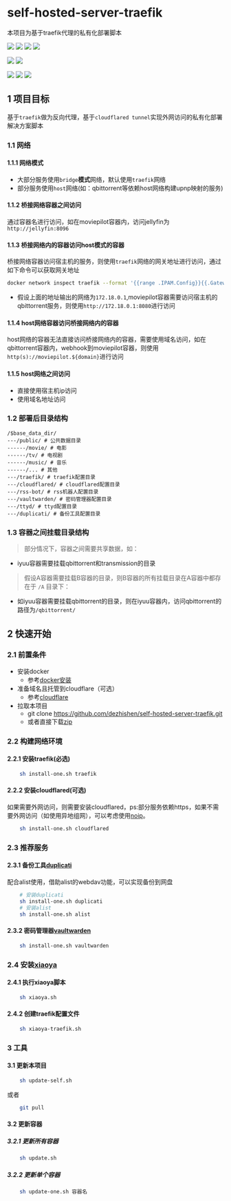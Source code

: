 # self-hosted-server-traefik
本项目为基于traefik代理的私有化部署脚本

[![](https://img.shields.io/github/license/dezhishen/self-hosted-server-traefik.svg?style=for-the-badge&logo=github)](./LICENSE)
[![](https://img.shields.io/github/stars/dezhishen/self-hosted-server-traefik.svg?style=for-the-badge&logo=github)](https://github.com/dezhishen/self-hosted-server-traefik/stargazers)
[![](https://img.shields.io/github/forks/dezhishen/self-hosted-server-traefik.svg?style=for-the-badge&logo=github)](https://github.com/dezhishen/self-hosted-server-traefik/network/members)
[![](https://img.shields.io/github/contributors/dezhishen/self-hosted-server-traefik.svg?style=for-the-badge&logo=github)](https://github.com/dezhishen/self-hosted-server-traefik/graphs/contributors)

[![](https://img.shields.io/github/commit-activity/m/dezhishen/self-hosted-server-traefik?logo=github&style=for-the-badge)](https://github.com/dezhishen/self-hosted-server-traefik/graphs/commit-activity)
[![](https://img.shields.io/github/last-commit/dezhishen/self-hosted-server-traefik.svg?style=for-the-badge&logo=github)](https://github.com/dezhishen/self-hosted-server-traefik/commits)

[![](https://img.shields.io/static/v1?label=&message=Docker&style=for-the-badge&color=blue&logo=Docker)](https://www.docker.com/)
[![](https://img.shields.io/static/v1?label=&message=traefik&style=for-the-badge&color=blue&logo=Traefik%20Mesh)](https://github.com/traefik/traefik/)
[![](https://img.shields.io/static/v1?label=&message=cloudflare&style=for-the-badge&color=blue&logo=Cloudflare)](https://www.cloudflare.com/)
## 1 项目目标
基于`traefik`做为反向代理，基于`cloudflared tunnel`实现外网访问的私有化部署解决方案脚本
### 1.1 网络
#### 1.1.1 网络模式
- 大部分服务使用`bridge`**模式**网络，默认使用`traefik`网络
- 部分服务使用`host`网络(如：qbittorrent等依赖host网络构建upnp映射的服务)
#### 1.1.2 桥接网络容器之间访问
通过容器名进行访问，如在moviepilot容器内，访问jellyfin为`http://jellyfin:8096`
#### 1.1.3 桥接网络内的容器访问host模式的容器
桥接网络容器访问宿主机的服务，则使用`traefik`网络的网关地址进行访问，通过如下命令可以获取网关地址
```bash
docker network inspect traefik --format '{{range .IPAM.Config}}{{.Gateway}}{{end}}' | awk -F'.' '{print $1"."$2"."$3"."1}'
```
- 假设上面的地址输出的网络为`172.18.0.1`,moviepilot容器需要访问宿主机的qbittorrent服务，则使用`http://172.18.0.1:8080`进行访问
#### 1.1.4 host网络容器访问桥接网络内的容器
host网络的容器无法直接访问桥接网络内的容器，需要使用域名访问，如在qbittorrent容器内，webhook到moviepilot容器，则使用`http(s)://moviepilot.${domain}`进行访问

#### 1.1.5 host网络之间访问
- 直接使用宿主机ip访问
- 使用域名地址访问

### 1.2 部署后目录结构
```
/$base_data_dir/
---/public/ # 公共数据目录
------/movie/ # 电影
------/tv/ # 电视剧
------/music/ # 音乐
------/... # 其他
---/traefik/ # traefik配置目录
---/cloudflared/ # cloudflared配置目录
---/rss-bot/ # rss机器人配置目录
---/vaultwarden/ # 密码管理器配置目录
---/ttyd/ # ttyd配置目录
---/duplicati/ # 备份工具配置目录
```
### 1.3 容器之间挂载目录结构
> 部分情况下，容器之间需要共享数据，如：
- iyuu容器需要挂载qbittorrent和transmission的目录

> 假设A容器需要挂载B容器的目录，则B容器的所有挂载目录在A容器中都存在于 `/A` 目录下：
- 如iyuu容器需要挂载qbittorrent的目录，则在iyuu容器内，访问qbittorrent的路径为`/qbittorrent/`

## 2 快速开始
### 2.1 前置条件
- 安装docker
  - 参考[docker安装](https://docs.docker.com/engine/install/)
- 准备域名且托管到cloudflare（可选）
  - 参考[cloudflare](https://www.cloudflare.com/)
- 拉取本项目
  - git clone https://github.com/dezhishen/self-hosted-server-traefik.git
  - 或者直接下载[zip](https://github.com/dezhishen/self-hosted-server-traefik/archive/refs/heads/master.zip)
### 2.2 构建网络环境
#### 2.2.1 安装traefik(必选)
```bash
    sh install-one.sh traefik
```
#### 2.2.2 安装cloudflared(可选)
如果需要外网访问，则需要安装cloudflared，ps:部分服务依赖https，如果不需要外网访问（如使用异地组网），可以考虑使用[noip](https://nip.io/)。
```bash
    sh install-one.sh cloudflared
```
### 2.3 推荐服务
#### 2.3.1 备份工具[duplicati](https://www.duplicati.com/)
配合alist使用，借助alist的webdav功能，可以实现备份到网盘
```bash
    # 安装duplicati
    sh install-one.sh duplicati
    # 安装alist
    sh install-one.sh alist
```     
#### 2.3.2 密码管理器[vaultwarden](https://github.com/dani-garcia/vaultwarden)
```bash
    sh install-one.sh vaultwarden
```
### 2.4 安装[xiaoya](https://github.com/DDS-Derek/xiaoya-alist)
#### 2.4.1 执行xiaoya脚本
```bash
    sh xiaoya.sh
```
#### 2.4.2 创建traefik配置文件
```bash
    sh xiaoya-traefik.sh
```

### 3 工具
#### 3.1 更新本项目
```bash
    sh update-self.sh
```
或者
```bash
    git pull
```
#### 3.2 更新容器
##### 3.2.1 更新所有容器
```bash
    sh update.sh
```
##### 3.2.2 更新单个容器
```bash
    sh update-one.sh 容器名
```

